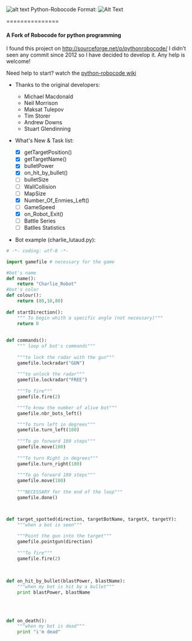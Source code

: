![alt text](https://github.com/turkishviking/Python-Robocode/blob/master/Python-Robocode/robotImages/robot.png "Python-Robocode") Python-Robocode
Format: ![Alt Text](url)

===============
 
#### A Fork of Robocode for python programming

I found this project on http://sourceforge.net/p/pythonrobocode/
I didn't seen any commit since 2012 so I have decided to develop it. Any help is welcome!

Need help to start? watch the [python-robocode wiki](https://github.com/turkishviking/Python-Robocode/wiki)

* Thanks to the original developers:
    
  * Michael Macdonald
  * Neil Morrison
  * Maksat Tulepov
  * Tim Storer
  * Andrew Downs
  * Stuart Glendinning
    
    
* What's New & Task list:
    - [x]  getTargetPosition()
    - [x]  getTargetName()
    - [x]  bulletPower
    - [x]  on_hit_by_bullet()
    - [ ]  bulletSize
    - [ ]  WallCollision
    - [ ]  MapSize
    - [x]  Number_Of_Enmies_Left()
    - [ ]  GameSpeed
    - [x]  on_Robot_Exit()
    - [ ]  Battle Series
    - [ ]  Batlles Statistics
    
* Bot example (charlie_lutaud.py):

```python 
# -*- coding: utf-8 -*-

import gamefile # necessary for the game

#bot's name
def name():
    return "Charlie_Robot"
#bot's color
def colour():
    return (80,10,80)
    
def startDirection():
    """ To begin whith a specific angle (not necessary)"""
    return 0
    
    
def commands():
    """ loop of bot's commands"""
        
    """to lock the radar with the gun"""
    gamefile.lockradar("GUN")
        
    """to unlock the radar"""
    gamefile.lockradar("FREE")
       
    """To fire"""  
    gamefile.fire(2)

    """To know the number of alive bot"""
    gamefile.nbr_bots_left()

    """To turn left in degrees"""
    gamefile.turn_left(180)
    
    """To go forward 180 steps"""
    gamefile.move(180)
    
    """To turn Right in degrees"""
    gamefile.turn_right(180)
    
    """To go forward 180 steps"""
    gamefile.move(180)
    
    """NECESSARY for the end of the loop"""
    gamefile.done()



def target_spotted(direction, targetBotName, targetX, targetY):
    """when a bot is seen"""
    
    """Point the gun into the target"""
    gamefile.pointgun(direction)
    
    """To fire""" 
    gamefile.fire(2)
    
    
    
def on_hit_by_bullet(blastPower, blastName):
    """when my bot is hit by a bullet"""
    print blastPower, blastName
    
    
    
    
def on_death():
    """when my bot is dead"""
    print "i'm dead"
    
```